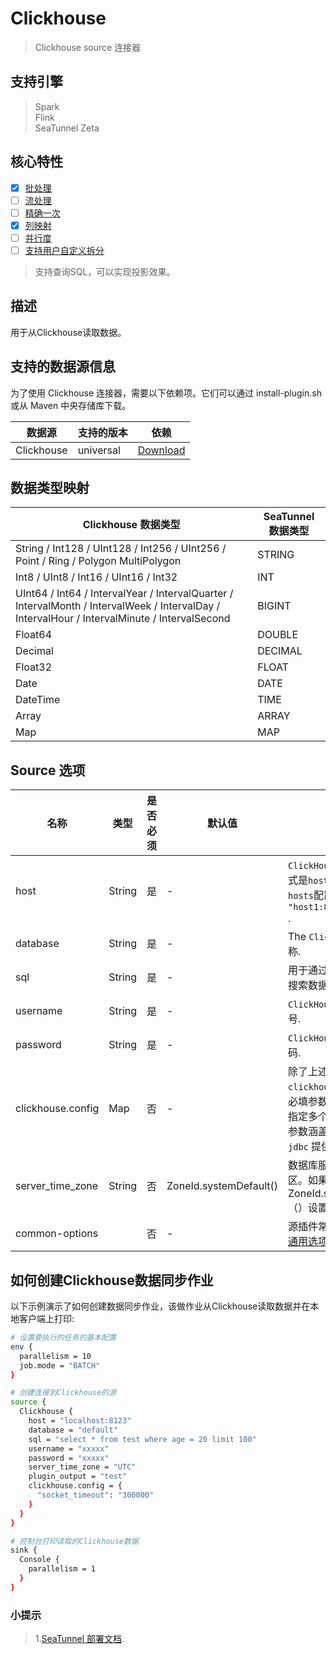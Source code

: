 # Clickhouse

> Clickhouse source 连接器

## 支持引擎

> Spark<br/>
> Flink<br/>
> SeaTunnel Zeta<br/>

## 核心特性

- [x] [批处理](../../concept/connector-v2-features.md)
- [ ] [流处理](../../concept/connector-v2-features.md)
- [ ] [精确一次](../../concept/connector-v2-features.md)
- [x] [列映射](../../concept/connector-v2-features.md)
- [ ] [并行度](../../concept/connector-v2-features.md)
- [ ] [支持用户自定义拆分](../../concept/connector-v2-features.md)

> 支持查询SQL，可以实现投影效果。

## 描述

用于从Clickhouse读取数据。

## 支持的数据源信息

为了使用 Clickhouse 连接器，需要以下依赖项。它们可以通过 install-plugin.sh 或从 Maven 中央存储库下载。

| 数据源        | 支持的版本     | 依赖                                                                               |
|------------|--------------------|------------------------------------------------------------------------------------------|
| Clickhouse | universal          | [Download](https://mvnrepository.com/artifact/org.apache.seatunnel/connector-clickhouse) |

## 数据类型映射

| Clickhouse 数据类型                                                              | SeaTunnel 数据类型 |
|-----------------------------------------------------------------------------------------------------------------------------------------------|---------------------|
| String / Int128 / UInt128 / Int256 / UInt256 / Point / Ring / Polygon MultiPolygon                                                            | STRING              |
| Int8 / UInt8 / Int16 / UInt16 / Int32                                                                                                         | INT                 |
| UInt64 / Int64 / IntervalYear / IntervalQuarter / IntervalMonth / IntervalWeek / IntervalDay / IntervalHour / IntervalMinute / IntervalSecond | BIGINT              |
| Float64                                                                                                                                       | DOUBLE              |
| Decimal                                                                                                                                       | DECIMAL             |
| Float32                                                                                                                                       | FLOAT               |
| Date                                                                                                                                          | DATE                |
| DateTime                                                                                                                                      | TIME                |
| Array                                                                                                                                         | ARRAY               |
| Map                                                                                                                                           | MAP                 |

## Source 选项

|       名称                   |   类型    | 是否必须 |  默认值         |                                                                                                                                                 描述                                                                                                                                                 |
|-------------------|--------|----------|------------------------|-------------------------------------------------------------------------------------------------------------------------------------------------------------------------------------------------------------------------------------------------------------------------------------------------------------|
| host              | String | 是      | -                      | `ClickHouse` 集群地址, 格式是`host:port` , 允许多个`hosts`配置. 例如 `"host1:8123,host2:8123"` .                                                                                                                                                                    |
| database          | String | 是      | -                      | The `ClickHouse` 数据库名称.                                                                                                                                                                                                                                                                                  |
| sql               | String | 是      | -                      | 用于通过Clickhouse服务搜索数据的查询sql.                                                                                                                                                                                                                                                 |
| username          | String | 是      | -                      | `ClickHouse` user 用户账号.                                                                                                                                                                                                                                                                                 |
| password          | String | 是      | -                      | `ClickHouse` user 用户密码.                                                                                                                                                                                                                                                                                 |
| clickhouse.config | Map    | 否       | -                      | 除了上述必须由 `clickhouse-jdbc` 指定的必填参数外，用户还可以指定多个可选参数，这些参数涵盖了 `clickhouse-jdbc` 提供的所有[参数](https://github.com/ClickHouse/clickhouse-jdbc/tree/master/clickhouse-client#configuration). |
| server_time_zone  | String | 否       | ZoneId.systemDefault() | 数据库服务中的会话时区。如果未设置，则使用ZoneId.systemDefault（）设置服务时区.                                                                                                                                                                                |
| common-options    |        | 否       | -                      | 源插件常用参数，详见 [源通用选项](../source-common-options.md).                                                                                                                                                                                          |

## 如何创建Clickhouse数据同步作业

以下示例演示了如何创建数据同步作业，该做作业从Clickhouse读取数据并在本地客户端上打印:

```bash
# 设置要执行的任务的基本配置
env {
  parallelism = 10
  job.mode = "BATCH"
}

# 创建连接到Clickhouse的源
source {
  Clickhouse {
    host = "localhost:8123"
    database = "default"
    sql = "select * from test where age = 20 limit 100"
    username = "xxxxx"
    password = "xxxxx"
    server_time_zone = "UTC"
    plugin_output = "test"
    clickhouse.config = {
      "socket_timeout": "300000"
    }
  }
}

# 控制台打印读取的Clickhouse数据
sink {
  Console {
    parallelism = 1
  }
}
```

### 小提示

> 1.[SeaTunnel 部署文档](../../start-v2/locally/deployment.md).

